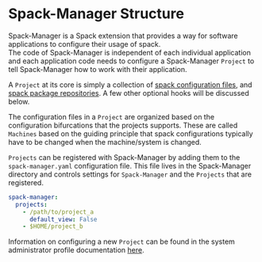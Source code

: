 # Spack-Manager Structure

Spack-Manager is a Spack extension that provides a way for software applications
to configure their usage of spack.  
The code of Spack-Manager is independent of each individual application and each
application code needs to configure a Spack-Manager `Project` to tell Spack-Manager how to work
with their application.

A `Project` at its core is simply a collection of [spack configuration files](https://spack.readthedocs.io/en/latest/configuration.html),
and [spack package repositories](https://spack.readthedocs.io/en/latest/repositories.html).
A few other optional hooks will be discussed below.

The configuration files in a `Project` are organized based on the configuration bifurcations that the projects supports.
These are called `Machines` based on the guiding principle that spack configurations typically have to be
changed when the machine/system is changed.

`Projects` can be registered with Spack-Manager by adding them to the `spack-manager.yaml` configuration file.
This file lives in the Spack-Manager directory and controls settings for `Spack-Manager` and the `Projects` that
are registered.

``` yaml
spack-manager:
  projects:
    - /path/to/project_a
      default_view: False
    - $HOME/project_b
```

Information on configuring a new `Project` can be found in the system administrator profile documentation [here](https://sandialabs.github.io/spack-manager/user_profiles/system_admins/creating_a_project.html).
